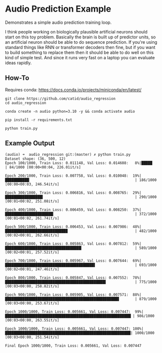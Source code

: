 # Audio Prediction Example

Demonstrates a simple audio prediction training loop.

I think people working on biologically plausible artificial neurons should start on this toy problem.  Basically the brain is built up of predictor units, so an artificial neuron should be able to do sequence prediction.  If you're using standard things like RNN or transformer decoders then fine, but if you want to build something to replace them then it should be able to do well on this kind of simple test.  And since it runs very fast on a laptop you can evaluate ideas rapidly.

## How-To

Requires conda: https://docs.conda.io/projects/miniconda/en/latest/

```
git clone https://github.com/catid/audio_regression
cd audio_regression

conda create -n audio python=3.10 -y && conda activate audio

pip install -r requirements.txt

python train.py
```

## Example Output

```
(audio) ➜  audio_regression git:(master) ✗ python train.py
Dataset shape: (36, 500, 12)
Epoch 100/1000, Train Loss: 0.011148, Val Loss: 0.014608:   8%|█████                                                        | 84/1000 [00:00<00:04, 226.01it/s]

Epoch 200/1000, Train Loss: 0.007758, Val Loss: 0.010048:  19%|███████████▏                                                | 186/1000 [00:00<00:03, 246.54it/s]

Epoch 300/1000, Train Loss: 0.006816, Val Loss: 0.008765:  29%|█████████████████▍                                          | 290/1000 [00:01<00:02, 251.08it/s]

Epoch 400/1000, Train Loss: 0.006459, Val Loss: 0.008250:  37%|██████████████████████▎                                     | 372/1000 [00:01<00:02, 261.74it/s]

Epoch 500/1000, Train Loss: 0.006453, Val Loss: 0.007986:  48%|████████████████████████████▉                               | 482/1000 [00:02<00:01, 262.66it/s]

Epoch 600/1000, Train Loss: 0.005863, Val Loss: 0.007812:  59%|███████████████████████████████████▎                        | 589/1000 [00:02<00:01, 257.52it/s]

Epoch 700/1000, Train Loss: 0.005967, Val Loss: 0.007644:  69%|█████████████████████████████████████████▌                  | 693/1000 [00:02<00:01, 247.46it/s]

Epoch 800/1000, Train Loss: 0.005847, Val Loss: 0.007552:  78%|██████████████████████████████████████████████▌             | 775/1000 [00:03<00:00, 258.82it/s]

Epoch 900/1000, Train Loss: 0.005905, Val Loss: 0.007571:  88%|████████████████████████████████████████████████████▋       | 879/1000 [00:03<00:00, 253.67it/s]

Epoch 1000/1000, Train Loss: 0.005661, Val Loss: 0.007447:  99%|██████████████████████████████████████████████████████████▏| 986/1000 [00:03<00:00, 263.55it/s]

Epoch 1000/1000, Train Loss: 0.005661, Val Loss: 0.007447: 100%|██████████████████████████████████████████████████████████| 1000/1000 [00:03<00:00, 251.54it/s]

Final Epoch 1000/1000, Train Loss: 0.005661, Val Loss: 0.007447
```
